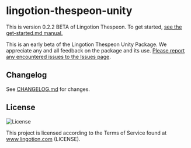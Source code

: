 # lingotion-thespeon-unity

This is version 0.2.2 BETA of Lingotion Thespeon. To get started, [see the get-started.md manual.](https://github.com/Lingotion/lingotion-thespeon-unity/blob/main/Documentation~/get-started.md)

This is an early beta of the Lingotion Thespeon Unity Package. We appreciate any and all feedback on the package and its use. [Please report any encountered issues to the Issues page](https://github.com/Lingotion/unity-package/issues).

## Changelog
See [CHANGELOG.md](https://github.com/Lingotion/lingotion-thespeon-unity/blob/main/CHANGELOG.md) for changes.

## License
![License](https://img.shields.io/badge/license-Custom-blue.svg)

This project is licensed according to the Terms of Service found at www.lingotion.com (LICENSE).

